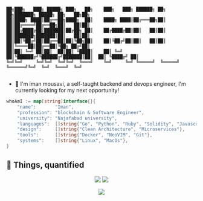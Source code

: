 ```
██╗███╗   ███╗ █████╗ ███╗   ██╗    ███╗   ███╗ ██████╗ ██╗   ██╗███████╗ █████╗ ██╗   ██╗██╗
██║████╗ ████║██╔══██╗████╗  ██║    ████╗ ████║██╔═══██╗██║   ██║██╔════╝██╔══██╗██║   ██║██║
██║██╔████╔██║███████║██╔██╗ ██║    ██╔████╔██║██║   ██║██║   ██║███████╗███████║██║   ██║██║
██║██║╚██╔╝██║██╔══██║██║╚██╗██║    ██║╚██╔╝██║██║   ██║██║   ██║╚════██║██╔══██║╚██╗ ██╔╝██║
██║██║ ╚═╝ ██║██║  ██║██║ ╚████║    ██║ ╚═╝ ██║╚██████╔╝╚██████╔╝███████║██║  ██║ ╚████╔╝ ██║
╚═╝╚═╝     ╚═╝╚═╝  ╚═╝╚═╝  ╚═══╝    ╚═╝     ╚═╝ ╚═════╝  ╚═════╝ ╚══════╝╚═╝  ╚═╝  ╚═══╝  ╚═╝
                                                                                             
```

- 👋 I'm iman mousavi, a self-taught backend and devops engineer, I'm currently looking for my next opportunity!

```go
whoAmI := map[string]interface{}{
	"name":       "Iman",
	"profession": "blockchain & Software Engineer",
	"university": "Najafabad university",
	"languages":  []string{"Go", "Python", "Ruby", "Solidity", "Javascript"},
	"design":     []string{"Clean Architecture", "Microservices"},
	"tools":      []string{"Docker", "NeoVIM", "Git"},
	"systems":    []string{"Linux", "MacOs"},
}
```
## 🧮 Things, quantified

<p align = "center">
  <img src="https://github-readme-stats.vercel.app/api?username=ImanMousavi&show_icons=true&theme=radical&line_height=40">
  <img src="https://github-readme-stats.vercel.app/api/top-langs/?username=ImanMousavi&theme=radical">
</p>

<!-- <p align = "center">
  <img src="https://activity-graph.herokuapp.com/graph?username=mohammadne&theme=redical">
</p> -->

<p align = "center">
  <img src="https://github-readme-streak-stats.herokuapp.com/?user=ImanMousavi&show_icons=true&theme=radical"/>
</p>
